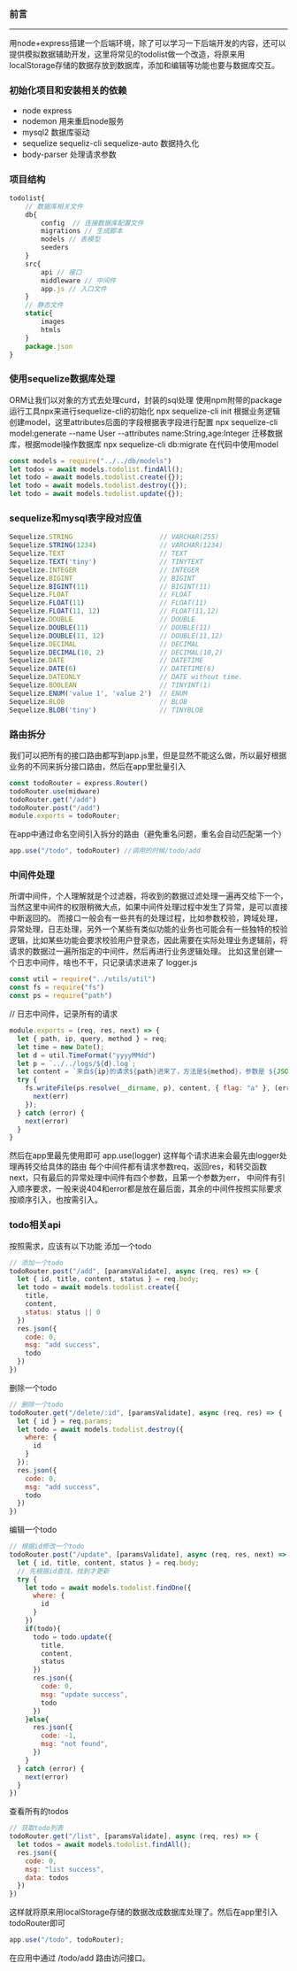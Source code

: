 ### 前言
***
用node+express搭建一个后端环境，除了可以学习一下后端开发的内容，还可以提供模拟数据辅助开发，这里将常见的todolist做一个改造，将原来用localStorage存储的数据存放到数据库，添加和编辑等功能也要与数据库交互。

### 初始化项目和安装相关的依赖
* node express 
* nodemon 用来重启node服务
* mysql2 数据库驱动
* sequelize sequeliz-cli sequelize-auto 数据持久化
* body-parser 处理请求参数

### 项目结构
```js
todolist{
    // 数据库相关文件
    db{
        config  // 连接数据库配置文件
        migrations // 生成脚本
        models // 表模型
        seeders
    }
    src{
        api // 接口
        middleware // 中间件
        app.js // 入口文件
    }
    // 静态文件
    static{
        images
        htmls
    }
    package.json
}
```

### 使用sequelize数据库处理
ORM让我们以对象的方式去处理curd，封装的sql处理
使用npm附带的package运行工具npx来进行sequelize-cli的初始化
npx sequelize-cli init
根据业务逻辑创建model，这里attributes后面的字段根据表字段进行配置
npx sequelize-cli model:generate --name User --attributes name:String,age:Integer
迁移数据库，根据model操作数据库
npx sequelize-cli db:migrate
在代码中使用model
```js
const models = require("../../db/models")
let todos = await models.todolist.findAll();
let todo = await models.todolist.create({}); 
let todo = await models.todolist.destroy({}); 
let todo = await models.todolist.update({});
```

### sequelize和mysql表字段对应值
```js
Sequelize.STRING                      // VARCHAR(255)                  类型：字符串 最大值： 65535个字符
Sequelize.STRING(1234)                // VARCHAR(1234)                 类型：变长 最大值： 65535个字符
Sequelize.TEXT                        // TEXT                          类型：字符串 最大值：65535个字符
Sequelize.TEXT('tiny')                // TINYTEXT                      类型：字符串 最大值：255个字符
Sequelize.INTEGER                     // INTEGER                       类型：整型 最大值：范围(-2147483648~2147483647)
Sequelize.BIGINT                      // BIGINT                        类型：整型 最大值：范围(+-9.22*10的18次方)
Sequelize.BIGINT(11)                  // BIGINT(11)                    类型：整型 最大值：范围(+-9.22*10的18次方)
Sequelize.FLOAT                       // FLOAT                         类型：单精度浮点型  8位精度(4字节)
Sequelize.FLOAT(11)                   // FLOAT(11)                     类型：单精度浮点型 8位精度(4字节)
Sequelize.FLOAT(11, 12)               // FLOAT(11,12)                  类型：精度浮点型 8位精度(4字节) m总个数，d小数位
Sequelize.DOUBLE                      // DOUBLE                        类型：双精度浮点型 16位精度(8字节)
Sequelize.DOUBLE(11)                  // DOUBLE(11)                    类型：双精度浮点型 16位精度(8字节)
Sequelize.DOUBLE(11, 12)              // DOUBLE(11,12)                 类型：双精度浮点型 16位精度(8字节) m总个数，d小数位
Sequelize.DECIMAL                     // DECIMAL                       类型：定点数型
Sequelize.DECIMAL(10, 2)              // DECIMAL(10,2)                 类型：定点数型 参数m<65 是总个数，d<30且 d<m 是小数位
Sequelize.DATE                        // DATETIME                      类型：日期时间类型 范例：'2009-05-12 02:31:44'
Sequelize.DATE(6)                     // DATETIME(6)    
Sequelize.DATEONLY                    // DATE without time.
Sequelize.BOOLEAN                     // TINYINT(1)                    类型：整型 范围(-128~127)
Sequelize.ENUM('value 1', 'value 2')  // ENUM                          类型：枚举
Sequelize.BLOB                        // BLOB                          类型：二进制数据
Sequelize.BLOB('tiny')                // TINYBLOB                      类型：二进制数据  
```

### 路由拆分
我们可以把所有的接口路由都写到app.js里，但是显然不能这么做，所以最好根据业务的不同来拆分接口路由，然后在app里批量引入
```js
const todoRouter = express.Router()
todoRouter.use(midware)
todoRouter.get("/add")
todoRouter.post("/add")
module.exports = todoRouter;
```

在app中通过命名空间引入拆分的路由（避免重名问题，重名会自动匹配第一个）
```js
app.use("/todo", todoRouter) //调用的时候/todo/add
```

### 中间件处理
所谓中间件，个人理解就是个过滤器，将收到的数据过滤处理一遍再交给下一个，当然这里中间件的权限稍微大点，如果中间件处理过程中发生了异常，是可以直接中断返回的。
而接口一般会有一些共有的处理过程，比如参数校验，跨域处理，异常处理，日志处理，另外一个某些有类似功能的业务也可能会有一些独特的校验逻辑，比如某些功能会要求校验用户登录态，因此需要在实际处理业务逻辑前，将请求的数据过一遍所指定的中间件，然后再进行业务逻辑处理。
比如这里创建一个日志中间件，啥也不干，只记录请求进来了
logger.js
```js
const util = require("../utils/util")
const fs = require("fs")
const ps = require("path")
```

// 日志中间件，记录所有的请求
```js
module.exports = (req, res, next) => {
  let { path, ip, query, method } = req;
  let time = new Date();
  let d = util.TimeFormat("yyyyMMdd")
  let p = `../../logs/${d}.log`;
  let content = `来自${ip}的请求${path}进来了，方法是${method}，参数是 ${JSON.stringify(query)}，时间是${time}; \n`
  try {
    fs.writeFile(ps.resolve(__dirname, p), content, { flag: "a" }, (err) => {
      next(err)
    });
  } catch (error) {
    next(error)
  }
}
```
然后在app里最先使用即可
app.use(logger)
这样每个请求进来会最先由logger处理再转交给具体的路由
每个中间件都有请求参数req，返回res，和转交函数next，只有最后的异常处理中间件有四个参数，且第一个参数为err，
中间件有引入顺序要求，一般来说404和error都是放在最后面，其余的中间件按照实际要求按顺序引入，也按需引入。

### todo相关api
按照需求，应该有以下功能
添加一个todo
```js
// 添加一个todo
todoRouter.post("/add", [paramsValidate], async (req, res) => {
  let { id, title, content, status } = req.body;
  let todo = await models.todolist.create({
    title,
    content,
    status: status || 0
  })
  res.json({
    code: 0,
    msg: "add success",
    todo
  })
})
```
删除一个todo
```js
// 删除一个todo
todoRouter.get("/delete/:id", [paramsValidate], async (req, res) => {
  let { id } = req.params;
  let todo = await models.todolist.destroy({
    where: {
      id
    }
  });
  res.json({
    code: 0,
    msg: "add success",
    todo
  })
})
```
编辑一个todo
```js
// 根据id修改一个todo
todoRouter.post("/update", [paramsValidate], async (req, res, next) => {
  let { id, title, content, status } = req.body;
  // 先根据id查找，找到才更新
  try {
    let todo = await models.todolist.findOne({
      where: {
        id
      }
    })
    if(todo){
      todo = todo.update({
        title,
        content,
        status
      })
      res.json({
        code: 0,
        msg: "update success",
        todo
      })
    }else{
      res.json({
        code: -1,
        msg: "not found",
      })
    }
  } catch (error) {
    next(error)
  }
})
```
查看所有的todos
```js
// 获取todo列表
todoRouter.get("/list", [paramsValidate], async (req, res) => {
  let todos = await models.todolist.findAll();
  res.json({
    code: 0,
    msg: "list success",
    data: todos
  })
})
```
这样就将原来用localStorage存储的数据改成数据库处理了。然后在app里引入todoRouter即可
```js
app.use("/todo", todoRouter);
```
在应用中通过 /todo/add 路由访问接口。
